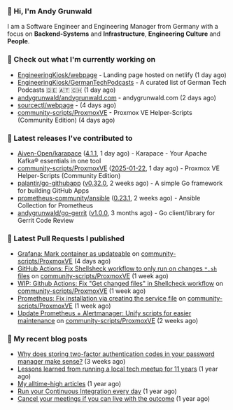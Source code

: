 ### 👋 Hi, I'm Andy Grunwald

I am a Software Engineer and Engineering Manager from Germany with a focus on **Backend-Systems** and **Infrastructure**, **Engineering Culture** and **People**.

### 👷 Check out what I'm currently working on


- [EngineeringKiosk/webpage](https://github.com/EngineeringKiosk/webpage) - Landing page hosted on netlify (1 day ago)
- [EngineeringKiosk/GermanTechPodcasts](https://github.com/EngineeringKiosk/GermanTechPodcasts) - A curated list of German Tech Podcasts 🇩🇪 🇦🇹 🇨🇭 (1 day ago)
- [andygrunwald/andygrunwald.com](https://github.com/andygrunwald/andygrunwald.com) - andygrunwald.com (2 days ago)
- [sourcectl/webpage](https://github.com/sourcectl/webpage) -  (4 days ago)
- [community-scripts/ProxmoxVE](https://github.com/community-scripts/ProxmoxVE) - Proxmox VE Helper-Scripts (Community Edition)  (4 days ago)

### 🔭 Latest releases I've contributed to


- [Aiven-Open/karapace](https://github.com/Aiven-Open/karapace) ([4.1.1](https://github.com/Aiven-Open/karapace/releases/tag/4.1.1), 1 day ago) - Karapace - Your Apache Kafka® essentials in one tool
- [community-scripts/ProxmoxVE](https://github.com/community-scripts/ProxmoxVE) ([2025-01-22](https://github.com/community-scripts/ProxmoxVE/releases/tag/2025-01-22), 1 day ago) - Proxmox VE Helper-Scripts (Community Edition) 
- [palantir/go-githubapp](https://github.com/palantir/go-githubapp) ([v0.32.0](https://github.com/palantir/go-githubapp/releases/tag/v0.32.0), 2 weeks ago) - A simple Go framework for building GitHub Apps
- [prometheus-community/ansible](https://github.com/prometheus-community/ansible) ([0.23.1](https://github.com/prometheus-community/ansible/releases/tag/0.23.1), 2 weeks ago) - Ansible Collection for Prometheus
- [andygrunwald/go-gerrit](https://github.com/andygrunwald/go-gerrit) ([v1.0.0](https://github.com/andygrunwald/go-gerrit/releases/tag/v1.0.0), 3 months ago) - Go client/library for Gerrit Code Review

### 🔨 Latest Pull Requests I published


- [Grafana: Mark container as updateable](https://github.com/community-scripts/ProxmoxVE/pull/1603) on [community-scripts/ProxmoxVE](https://github.com/community-scripts/ProxmoxVE) (4 days ago)
- [GitHub Actions: Fix Shellsheck workflow to only run on changes `*.sh` files](https://github.com/community-scripts/ProxmoxVE/pull/1423) on [community-scripts/ProxmoxVE](https://github.com/community-scripts/ProxmoxVE) (1 week ago)
- [WIP: Github Actions: Fix &#34;Get changed files&#34; in Shellcheck workflow](https://github.com/community-scripts/ProxmoxVE/pull/1422) on [community-scripts/ProxmoxVE](https://github.com/community-scripts/ProxmoxVE) (1 week ago)
- [Prometheus: Fix installation via creating the service file](https://github.com/community-scripts/ProxmoxVE/pull/1416) on [community-scripts/ProxmoxVE](https://github.com/community-scripts/ProxmoxVE) (1 week ago)
- [Update Prometheus &#43; Alertmanager: Unify scripts for easier maintenance](https://github.com/community-scripts/ProxmoxVE/pull/1402) on [community-scripts/ProxmoxVE](https://github.com/community-scripts/ProxmoxVE) (2 weeks ago)

### 📝 My recent blog posts


- [Why does storing two-factor authentication codes in your password manager make sense?](https://andygrunwald.com/blog/why-does-storing-two-factor-authentication-codes-in-your-password-manager-make-sense/) (3 weeks ago)
- [Lessons learned from running a local tech meetup for 11 years](https://andygrunwald.com/blog/lessons-learned-from-running-a-local-tech-meetup-for-11-years/) (1 year ago)
- [My alltime-high articles](https://andygrunwald.com/blog/my-all-time-high-articles/) (1 year ago)
- [Run your Continuous Integration every day](https://andygrunwald.com/blog/run-your-continuous-integration-every-day/) (1 year ago)
- [Cancel your meetings if you can live with the outcome](https://andygrunwald.com/blog/cancel-your-meetings-if-you-can-live-with-the-outcome/) (1 year ago)
